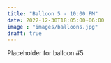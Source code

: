 ```yaml
---
title: "Balloon 5 - 10:00 PM"
date: 2022-12-30T18:05:00+06:00
image : "images/balloons.jpg"
draft: true
---
```


Placeholder for balloon #5
